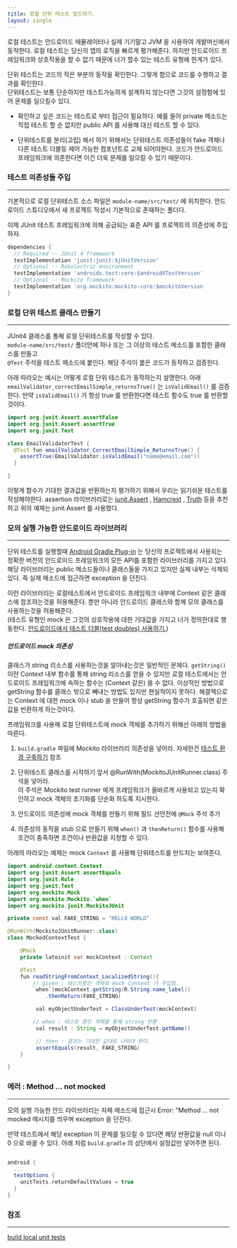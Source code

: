 ```yaml
---
title: 로컬 단위 테스트 빌드하기.
layout: single
---
```


로컬 테스트는 안드로이드 에뮬레이터나 실제 기기말고 JVM 을 사용하여 개발머신에서 동작한다. 
로컬 테스트는 당신의 앱의 로직을 빠르게 평가해준다. 하지만 안드로이드 프레임워크와 상호작용을 할 수 없기 
때문에 너가 할수 있는 테스트 유형에 한계가 있다. 

단위 테스트는 코드의 작은 부분의 동작을 확인한다. 그렇게 함으로 코드를 수행하고 결과를 확인한다.  
단위테스트는 보통 단순하지만 테스트가능하게 설계하지 않는다면 그것의 설정함에 있어 문제를 일으킬수 있다.

- 확인하고 싶은 코드는 테스트로 부터 접근이 필요하다. 예를 들어 private 메소드는 직접 테스트 할 순 없지만 public API 를 사용해 대신 테스트 할 수 있다.

- 단위테스트를 분리(고립) 해서 하기 위해서는 단위테스트 의존성들이 fake 객체나 다른 테스트 더블등 제어 가능한 컴포넌트로 교체 되어야한다. 코드가 안드로이드 프레임워크에 의존한다면 이건 더욱 문제를 
일으킬 수 있기 때문이다.

### 테스트 의존성들 주입
---
기본적으로 로컬 단위테스트 소스 파일은 `module-name/src/test/` 에 위치한다. 안드로이드 스튜디오에서 새 프로젝트 작성시 기본적으로 존재하는 폴더다.

이제 JUnit 테스트 프레임워크에 의해 공급되는 표준 API 를 프로젝트의 의존성에 주입하자.

```gradle
dependencies {
  // Required -- JUnit 4 framework
  testImplementation 'junit:junit:$jUnitVersion'
  // Optional -- Robolectric environment
  testImplementation 'androidx.test:core:$androidXTestVersion'
  // Optional -- Mockito framework
  testImplementation 'org.mockito:mockito-core:$mockitoVersion
}
```

### 로컬 단위 테스트 클래스 만들기
---
JUnit4 클래스를 통해 로컬 단위테스트를 작성할 수 있다.   
`module-name/src/test/` 폴더안에 하나 또는 그 이상의 테스트 메소드를 포함한 클래스를 만들고  
 `@Test` 주석을 테스트 메소드에 붙인다. 해당 주석이 붙은 코드가 동작하고 검증한다.  

아래 따라오는 예시는 어떻게 로컬 단위 테스트가 동작하는지 설명한다. 아래 `emailValidator_correctEmailSimple_returnsTrue()` 는 `isValidEmail()` 를 검증한다. 만약 `isValidEmail()` 가 항상 true 를 반환한다면 테스트 함수도 true 를  반환할 것이다.

```java
import org.junit.Assert.assertFalse
import org.junit.Assert.assertTrue
import org.junit.Test

class EmailValidatorTest {
  @Test fun emailValidator_CorrectEmailSimple_ReturnsTrue() {
    assertTrue(EmailValidator.isValidEmail("name@email.com"))
  }

}
```

이렇게 함수가 기대한 결과값을 반환하는지 평가하기 위해서 우리는 읽기쉬운 테스트를 작성해야한다. assertion 라이브러리로는 [junit.Assert](https://junit.org/junit4/javadoc/latest/org/junit/Assert.html) , [Hamcrest](https://github.com/hamcrest) , [Truth](https://truth.dev/) 등을 추천하고 위의 예제는 junit.Assert 를 사용했다.

### 모의 실행 가능한 안드로이드 라이브러리
---
단위 테스트를 실행할때 [Android Gradle Plug-in](https://developer.android.com/studio/releases/gradle-plugin) 는 당신의 프로젝트에서 사용되는 정확한 버전의 안드로이드 프레임워크의 모든 API를 포함한 라이브러리를 가지고 있다. 해당 라이브러리는 public 메소드들이나 클래스들을 가지고 있지만 실제 내부는 삭제되있다. 즉 실제 메소드에 접근하면 exception 을 던진다. 

이런 라이브러리는 로컬테스트에서 안드로이드 프레임워크 내부에 Context 같은 클래스에 참조하는것을 허용해준다.
뿐만 아니라 안드로이드 클래스와 함께 모의 클래스를 사용하는것을 허용해준다.   
(테스트 유형인 mock 은 그것의 상호작용에 대한 기대값을 가지고 너가 정의한대로 행동한다. [안드로이드에서 테스트 더블(test doubles) 사용하기.](/android/test/use-test-doubles-in-android/))

##### 안드로이드 mock 의존성

클래스가 string 리소스를 사용하는것을 알아내는것은 일반적인 문제다. `getString()` 이란 Context 내부 함수를 통해 string 리소스를 얻을 수 있지만 로컬 테스트에서는 안드로이드 프레임워크에 속하는 
함수는 (Context 같은) 쓸 수 없다. 이상적인 방법으로 getString 함수를 클래스 밖으로 빼내는 방법도 있지만
현실적이지 못하다. 해결책으로는 Context 에 대한 mock 이나 stub 을 만들어 항상 getString 함수가 호출되면 같은 값을 반환하게 하는것이다.

프레임워크를 사용해 로컬 단위테스트에 mock 객체를 추가하기 위해선 아래의 방법을 따른다.

1. `build.gradle` 파일에 Mockito 라이브러리 의존성을 넣어라. 자세한건 [테스트 환경 구축하기](https://developer.android.com/training/testing/instrumented-tests/androidx-test-libraries/test-setup#add-gradle) 참조

2. 단위테스트 클래스를 시작하기 앞서 @RunWith(MockitoJUnitRunner.class) 주석을 넣어라.   
이 주석은 Mockito test runner 에게 프레임워크가 올바르게 사용되고 있는지 확인하고 mock 객체의 
초기화를 단순화 하도록 지시한다. 

3. 안드로이드 의존성에 mock 객체를 만들기 위해 필드 선언전에 `@Mock` 주석 추가 

4. 의존성의 동작을 stub 으로 만들기 위해 `when()` 과 `thenReturn()` 함수를 사용해 조건이 충족하면 
조건이나 반환값을 지정할 수 있다. 

아래의 따라오는 예제는 mock `Context` 를 사용해 단위테스트를 만드지는 보여준다.

```java
import android.content.Context
import org.junit.Assert.assertEquals
import org.junit.Rule
import org.junit.Test
import org.mockito.Mock
import org.mockito.Mockito.`when`
import org.mockito.junit.MockitoJUnit

private const val FAKE_STRING = "HELLO WORLD"

@RunWith(MockitoJUnitRunner::class)
class MockedContextTest {

    @Mock
    private lateinit var mockContext : Context

    @Test
    fun readStringFromContext_LocalizedString(){
        // given : 테스트중인 객체로 mock Context 가 주입됨.
        `when`(mockContext.getString(R.String.name_label))
            .thenReturn(FAKE_STRING)

         val myObjectUnderTest = ClassUnderTest(mockContext)            

        // when : 테스트 중인 객체를 통해 string 반환
         val result : String = myObjectUnderTest.getName() 

         // then : 결과는 기대한 값대로 나와야 한다. 
         assertEquals(result, FAKE_STRING)
    }

}
```

### 에러 : Method ... not mocked 
---
모의 실행 가능한 안드 라이브러리는 자체 메소드에 접근시 Error: "Method ... not mocked 메시지를 띄우며 
exception 을 던진다. 

만약 테스트에서 해당 exception 이 문제를 일으킬 수 있다면 해당 반환값을 null 이나 0 으로 바꿀 수 있다. 
아래 처럼 `build.gradle` 의 상단에서 설정값만 넣어주면 된다.
```gradle

android {
  ...
  testOptions {
    unitTests.returnDefaultValues = true
  }
}
```


### 참조
--- 
[build local unit tests](https://developer.android.com/training/testing/local-tests)